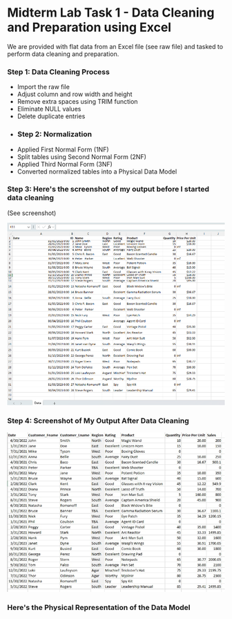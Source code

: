 # Midterm Lab Task 1 - Data Cleaning and Preparation using Excel
We are provided with flat data from an Excel file (see raw file) and tasked to perform data cleaning and preparation.
### Step 1: Data Cleaning Process  
- Import the raw file  
- Adjust column and row width and height  
- Remove extra spaces using TRIM function  
- Eliminate NULL values  
- Delete duplicate entries
- ### Step 2: Normalization  
- Applied First Normal Form (1NF)  
- Split tables using Second Normal Form (2NF)  
- Applied Third Normal Form (3NF)  
- Converted normalized tables into a Physical Data Model  
### Step 3: Here's the screenshot of my output before I started data cleaning  
(See screenshot)  

![Screenshot](images/RAw%20data.png)

### Step 4: Screenshot of My Output After Data Cleaning
![Screenshot](images/75a65eca-52a4-4dcc-8bdc-534119cfb53a.jpg)

### Here's the Physical Representation of the Data Model
